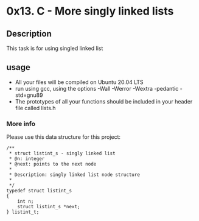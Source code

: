 # 0x13. C - More singly linked lists

## Description

This task is for using singled linked list

## usage
- All your files will be compiled on Ubuntu 20.04 LTS
- run using gcc, using the options -Wall -Werror -Wextra -pedantic -std=gnu89
- The prototypes of all your functions should be included in your header file called lists.h

### More info

Please use this data structure for this project:
```
/**
 * struct listint_s - singly linked list
 * @n: integer
 * @next: points to the next node
 *
 * Description: singly linked list node structure
 *
 */
typedef struct listint_s
{
    int n;
    struct listint_s *next;
} listint_t;
```
